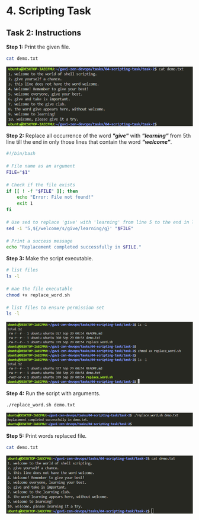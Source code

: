 # 4. Scripting Task

## Task 2: Instructions

**Step 1:** Print the given file.

```bash
cat demo.txt
```

![Result 1](./screenshots/result-1.png)

**Step 2:** Replace all occurrence of the word ***"give"*** with ***"learning"*** from 5th line till the end in only those lines that contain the word ***"welcome"***.

```bash
#!/bin/bash

# File name as an argument
FILE="$1"

# Check if the file exists
if [[ ! -f "$FILE" ]]; then
    echo "Error: File not found!"
    exit 1
fi

# Use sed to replace 'give' with 'learning' from line 5 to the end in lines containing 'welcome'
sed -i '5,${/welcome/s/give/learning/g}' "$FILE"

# Print a success message
echo "Replacement completed successfully in $FILE."
```

**Step 3:** Make the script executable.

```bash
# list files
ls -l

# mae the file executable
chmod +x replace_word.sh

# list files to ensure permission set
ls -l
```

![Result 2](./screenshots/result-2.png)

**Step 4:** Run the script with arguments.

```bash
./replace_word.sh demo.txt
```

![Result 3](./screenshots/result-3.png)

**Step 5:** Print words replaced file.

```bash
cat demo.txt
```

![Result 4](./screenshots/result-4.png)
